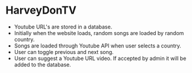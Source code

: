 # HarveyDonTV
- Youtube URL's are stored in a database.
- Initially when the website loads, random songs are loaded by random country.
- Songs are loaded through Youtube API when user selects a country.
- User can toggle previous and next song.
- User can suggest a Youtube URL video. If accepted by admin it
  will be added to the database.
